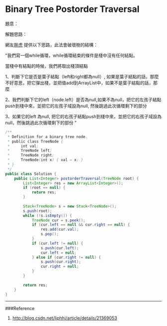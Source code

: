 # Binary Tree Postorder Traversal

[]()

題意：


解題思路：

網友[胖虎](http://blog.csdn.net/ljphhj/article/details/21369053) 提供以下思路，此法會破壞樹的結構：

"我們寫一個while循環，while循環結束的條件是棧中沒有任何結點。

當棧中有結點的時候，我們將取出棧頂結點

1、判斷下它是否是葉子結點（left和right都為null）, 如果是葉子結點的話，那麼不好意思，把它彈出棧，並把值add到ArrayList中，如果不是葉子結點的話，那麼

2、我們判斷下它的left（node.left）是否為null,如果不為null，把它的左孩子結點push到棧中來，並把它的左孩子域設為null, 然後跳過此次循環剩下的部分

3、如果它的left 為null, 把它的右孩子結點push到棧中來，並把它的右孩子域設為null，然後跳過此次循環剩下的部份
"

```java
/**
 * Definition for a binary tree node.
 * public class TreeNode {
 *     int val;
 *     TreeNode left;
 *     TreeNode right;
 *     TreeNode(int x) { val = x; }
 * }
 */
public class Solution {
    public List<Integer> postorderTraversal(TreeNode root) {
        List<Integer> res = new ArrayList<Integer>();
        if (root == null) {
            return res;
        }
        
        Stack<TreeNode> s = new Stack<TreeNode>();
        s.push(root);
        while (!s.isEmpty()) {
            TreeNode cur = s.peek();
            if (cur.left == null && cur.right == null) {
                res.add(cur.val);
                s.pop();
            }
            if (cur.left != null) {
                s.push(cur.left);
                cur.left = null;
            } else if (cur.right != null) {
                s.push(cur.right);
                cur.right = null;
            }
        }
        
        return res;
    }
}
```
---
###Reference
1. http://blog.csdn.net/ljphhj/article/details/21369053